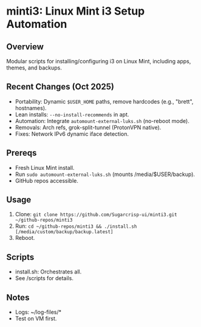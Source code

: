 # minti3: Linux Mint i3 Setup Automation

## Overview
Modular scripts for installing/configuring i3 on Linux Mint, including apps, themes, and backups.

## Recent Changes (Oct 2025)
- Portability: Dynamic `$USER_HOME` paths, remove hardcodes (e.g., "brett", hostnames).
- Lean installs: `--no-install-recommends` in apt.
- Automation: Integrate `automount-external-luks.sh` (no-reboot mode).
- Removals: Arch refs, grok-split-tunnel (ProtonVPN native).
- Fixes: Network IPv6 dynamic iface detection.

## Prereqs
- Fresh Linux Mint install.
- Run `sudo automount-external-luks.sh` (mounts /media/$USER/backup).
- GitHub repos accessible.

## Usage
1. Clone: `git clone https://github.com/Sugarcrisp-ui/minti3.git ~/github-repos/minti3`
2. Run: `cd ~/github-repos/minti3 && ./install.sh [/media/custom/backup/backup.latest]`
3. Reboot.

## Scripts
- install.sh: Orchestrates all.
- See /scripts for details.

## Notes
- Logs: ~/log-files/*
- Test on VM first.
